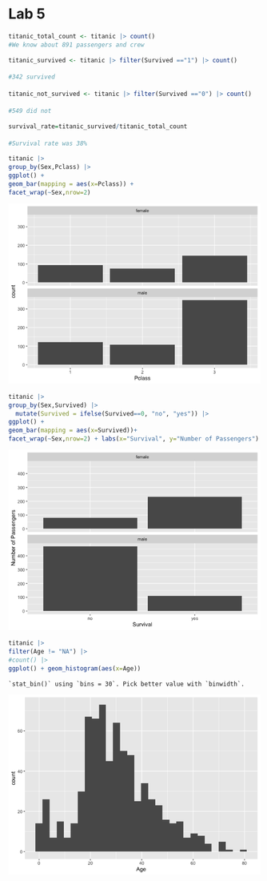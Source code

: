 # Lab 5

``` r
titanic_total_count <- titanic |> count() 
#We know about 891 passengers and crew
```

``` r
titanic_survived <- titanic |> filter(Survived =="1") |> count() 

#342 survived

titanic_not_survived <- titanic |> filter(Survived =="0") |> count() 

#549 did not
```

``` r
survival_rate=titanic_survived/titanic_total_count

#Survival rate was 38%
```

``` r
titanic |> 
group_by(Sex,Pclass) |> 
ggplot() +
geom_bar(mapping = aes(x=Pclass)) +
facet_wrap(~Sex,nrow=2)
```

![](lab5_files/figure-commonmark/unnamed-chunk-5-1.png)

``` r
titanic |> 
group_by(Sex,Survived) |> 
  mutate(Survived = ifelse(Survived==0, "no", "yes")) |> 
ggplot() +
geom_bar(mapping = aes(x=Survived))+
facet_wrap(~Sex,nrow=2) + labs(x="Survival", y="Number of Passengers")
```

![](lab5_files/figure-commonmark/unnamed-chunk-6-1.png)

``` r
titanic |> 
filter(Age != "NA") |> 
#count() |> 
ggplot() + geom_histogram(aes(x=Age))
```

    `stat_bin()` using `bins = 30`. Pick better value with `binwidth`.

![](lab5_files/figure-commonmark/unnamed-chunk-7-1.png)

